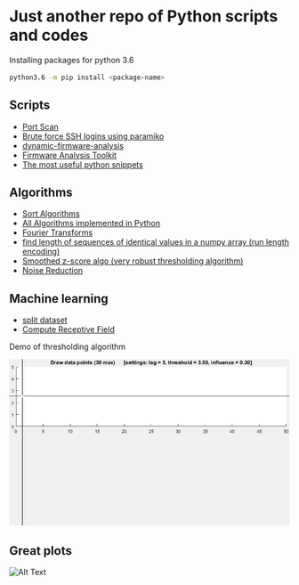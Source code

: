 

# Just another repo of Python scripts and codes


Installing packages for python 3.6

```sh
python3.6 -m pip install <package-name>
```


## Scripts

- [Port Scan](scripts/portscan.py)
- [Brute force SSH logins using paramiko](scripts/ssh-dictionary-attack.py)
- [dynamic-firmware-analysis](https://github.com/secjey/dynamic-firmware-analysis)
- [Firmware Analysis Toolkit](https://github.com/attify/firmware-analysis-toolkit)
- [The most useful python snippets](https://github.com/progrmoiz/python-snippets)

## Algorithms

- [Sort Algorithms](pySorting/README.md)
- [All Algorithms implemented in Python](https://github.com/TheAlgorithms/Python)
- [Fourier Transforms](fourier-transforms/README.md)
- [find length of sequences of identical values in a numpy array (run length encoding)](run-length-encoding/run-length-encoding.md)
- [Smoothed z-score algo (very robust thresholding algorithm)](run-length-encoding/ThresholdingAlgo.py)
- [Noise Reduction](noise-reduction/README.md)


## Machine learning

- [split dataset](machine-learning/split_dataset.py)
- [Compute Receptive Field](machine-learning/computeReceptiveField.py)


Demo of thresholding algorithm

![Alt Text](run-length-encoding/ThresholdingAlgo.gif)



## Great plots

![Alt Text](https://media.giphy.com/media/vFKqnCdLPNOKc/giphy.gif)

